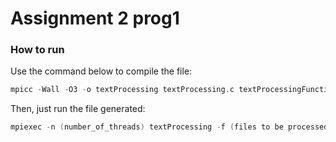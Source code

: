 # Assignment 2 prog1

### How to run

Use the command below to compile the file:
```c
mpicc -Wall -O3 -o textProcessing textProcessing.c textProcessingFunctions.c
```

Then, just run the file generated:
```c
mpiexec -n (number_of_threads) textProcessing -f (files to be processed)
```

